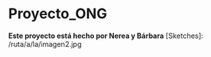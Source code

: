 # Proyecto_ONG
**Este proyecto está hecho por Nerea y Bárbara**
[Sketches]: /ruta/a/la/imagen2.jpg 
